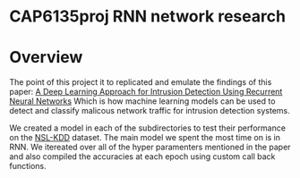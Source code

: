 # CAP6135proj RNN network research

# Overview

The point of this project it to replicated and emulate the findings of this paper: [A Deep Learning Approach for Intrusion Detection Using Recurrent Neural Networks](https://ieeexplore.ieee.org/document/8066291)
Which is how machine learning models can be used to detect and classify malicous network traffic for intrusion detection systems.

We created a model in each of the subdirectories to test their performance on the [NSL-KDD](https://www.kaggle.com/datasets/hassan06/nslkdd) dataset. 
The main model we spent the most time on is in RNN. We itereated over all of the hyper paramenters mentioned in the paper and also compiled the accuracies at each epoch using custom call back functions.


